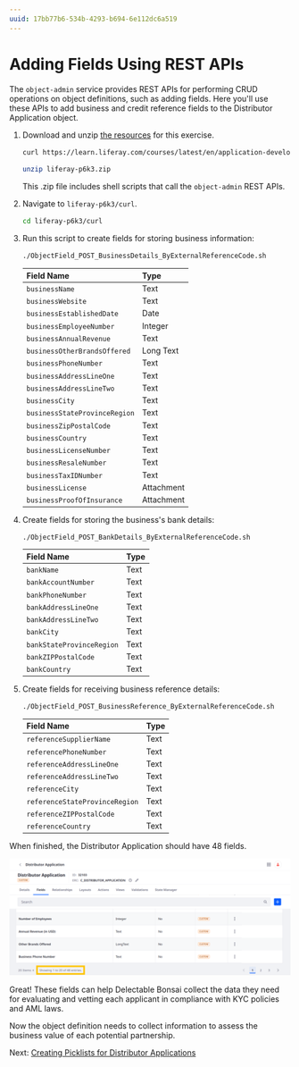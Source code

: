 ```yaml
---
uuid: 17bb77b6-534b-4293-b694-6e112dc6a519
---
```

# Adding Fields Using REST APIs

The `object-admin` service provides REST APIs for performing CRUD operations on object definitions, such as adding fields. Here you'll use these APIs to add business and credit reference fields to the Distributor Application object.

1. Download and unzip [the resources](./liferay-p6k3.zip) for this exercise.

   ```bash
   curl https://learn.liferay.com/courses/latest/en/application-development/modeling-data-structures/adding-fields-using-rest-apis/liferay-p6k3.zip -O
   ```

   ```bash
   unzip liferay-p6k3.zip
   ```

   This .zip file includes shell scripts that call the `object-admin` REST APIs.

1. Navigate to `liferay-p6k3/curl`.

   ```bash
   cd liferay-p6k3/curl
   ```

1. Run this script to create fields for storing business information:

   ```bash
   ./ObjectField_POST_BusinessDetails_ByExternalReferenceCode.sh
   ```

   | Field Name                     | Type                 |
   |:-------------------------------|:---------------------|
   | `businessName`                 | Text                 |
   | `businessWebsite`              | Text                 |
   | `businessEstablishedDate`      | Date                 |
   | `businessEmployeeNumber`       | Integer              |
   | `businessAnnualRevenue`        | Text                 |
   | `businessOtherBrandsOffered`   | Long Text            |
   | `businessPhoneNumber`          | Text                 |
   | `businessAddressLineOne`       | Text                 |
   | `businessAddressLineTwo`       | Text                 |
   | `businessCity`                 | Text                 |
   | `businessStateProvinceRegion`  | Text                 |
   | `businessZipPostalCode`        | Text                 |
   | `businessCountry`              | Text                 |
   | `businessLicenseNumber`        | Text                 |
   | `businessResaleNumber`         | Text                 |
   | `businessTaxIDNumber`          | Text                 |
   | `businessLicense`              | Attachment           |
   | `businessProofOfInsurance`     | Attachment           |

1. Create fields for storing the business's bank details:

   ```bash
   ./ObjectField_POST_BankDetails_ByExternalReferenceCode.sh
   ```

   | Field Name                | Type |
   |:--------------------------|:-----|
   | `bankName`                | Text |
   | `bankAccountNumber`       | Text |
   | `bankPhoneNumber`         | Text |
   | `bankAddressLineOne`      | Text |
   | `bankAddressLineTwo`      | Text |
   | `bankCity`                | Text |
   | `bankStateProvinceRegion` | Text |
   | `bankZIPPostalCode`       | Text |
   | `bankCountry`             | Text |

1. Create fields for receiving business reference details:

   ```bash
   ./ObjectField_POST_BusinessReference_ByExternalReferenceCode.sh
   ```

   | Field Name                     | Type |
   |:-------------------------------|:-----|
   | `referenceSupplierName`        | Text |
   | `referencePhoneNumber`         | Text |
   | `referenceAddressLineOne`      | Text |
   | `referenceAddressLineTwo`      | Text |
   | `referenceCity`                | Text |
   | `referenceStateProvinceRegion` | Text |
   | `referenceZIPPostalCode`       | Text |
   | `referenceCountry`             | Text |

When finished, the Distributor Application should have 48 fields.

![The Distributor Application object should have 48 fields.](./adding-fields-using-rest-apis/images/01.png)

Great! These fields can help Delectable Bonsai collect the data they need for evaluating and vetting each applicant in compliance with KYC policies and AML laws.

Now the object definition needs to collect information to assess the business value of each potential partnership.

Next: [Creating Picklists for Distributor Applications](./creating-picklists-for-distributor-applications.md)
